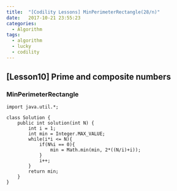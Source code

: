 ```yaml
---
title:  "[Codility Lessons] MinPerimeterRectangle(28/n)"
date:   2017-10-21 23:55:23
categories:
  - Algorithm
tags:
  - algorithm
  - lucky
  - codility
---
```

## [Lesson10] Prime and composite numbers  
###  MinPerimeterRectangle  

```
import java.util.*;

class Solution {
    public int solution(int N) {
        int i = 1;
        int min = Integer.MAX_VALUE;
        while(i*i <= N){
            if(N%i == 0){
                min = Math.min(min, 2*((N/i)+i));    
            }
            i++;
        }
        return min;
    }
}
```
